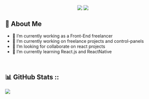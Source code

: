 <br>
<p align="center">
  <img src="https://readme-typing-svg.demolab.com/?lines=Hello+ 👋🏻 +I'm + Mahla Khalili ; + Frontend + Developer +From + (GORGAN) Iran&%20Code&center=true&width=700&height=50&weight=700&size=25&duration=2000&pause=2000">
  <img src="https://user-images.githubusercontent.com/73097560/115834477-dbab4500-a447-11eb-908a-139a6edaec5c.gif">
</p>

## 💫  About Me
- 🌱 I’m currently working as a Front-End freelancer
- 🔭 I’m currently working on freelance projects and control-panels
- 👯 I’m looking for collaborate on react projects
- 🌱 I’m currently learning React.js and ReactNative

<br>

## 📊 GitHub Stats ::


<!-- TopLanguages -->
![](https://github-readme-stats-sigma-five.vercel.app/api/top-langs/?username=mahlakhalili&theme=gotham&hide_border=false&include_all_commits=false&count_private=true&layout=compact)

<br>






<!--
**Mahlakhalili** is a ✨ _special_ ✨ repository because its `README.md` (this file) appears on your GitHub profile.

Here are some ideas to get you started:

- 🔭 I’m currently working on ...
- 🌱 I’m currently learning ...
- 👯 I’m looking to collaborate on ...
- 🤔 I’m looking for help with ...
- 💬 Ask me about ...
- 📫 How to reach me: ...
- 😄 Pronouns: ...
- ⚡ Fun fact: ...
-->
